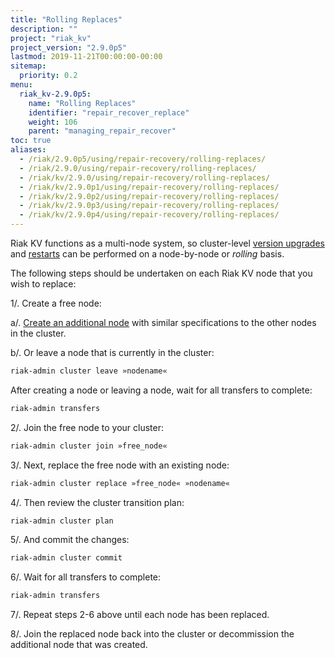 ```yaml
---
title: "Rolling Replaces"
description: ""
project: "riak_kv"
project_version: "2.9.0p5"
lastmod: 2019-11-21T00:00:00-00:00
sitemap:
  priority: 0.2
menu:
  riak_kv-2.9.0p5:
    name: "Rolling Replaces"
    identifier: "repair_recover_replace"
    weight: 106
    parent: "managing_repair_recover"
toc: true
aliases:
  - /riak/2.9.0p5/using/repair-recovery/rolling-replaces/
  - /riak/2.9.0/using/repair-recovery/rolling-replaces/
  - /riak/kv/2.9.0/using/repair-recovery/rolling-replaces/
  - /riak/kv/2.9.0p1/using/repair-recovery/rolling-replaces/
  - /riak/kv/2.9.0p2/using/repair-recovery/rolling-replaces/
  - /riak/kv/2.9.0p3/using/repair-recovery/rolling-replaces/
  - /riak/kv/2.9.0p4/using/repair-recovery/rolling-replaces/
---
```


[upgrade]: {{<baseurl>}}riak/kv/2.9.0p5/setup/upgrading/cluster/
[rolling restarts]: {{<baseurl>}}riak/kv/2.9.0p5/using/repair-recovery/rolling-restart/
[add node]: {{<baseurl>}}riak/kv/2.9.0p5/using/cluster-operations/adding-removing-nodes

Riak KV functions as a multi-node system, so cluster-level [version upgrades][upgrade] and [restarts][rolling restarts] can be performed on a node-by-node or *rolling* basis.

The following steps should be undertaken on each Riak KV node that you wish to replace:

1/. Create a free node:

  a/. [Create an additional node][add node] with similar specifications to the other nodes in the cluster.

  b/. Or leave a node that is currently in the cluster:

  ```bash
  riak-admin cluster leave »nodename«
  ```

  After creating a node or leaving a node, wait for all transfers to complete:

  ```bash
  riak-admin transfers
  ```

2/. Join the free node to your cluster:

```bash
riak-admin cluster join »free_node«
```

3/. Next, replace the free node with an existing node:

```bash
riak-admin cluster replace »free_node« »nodename«
```

4/. Then review the cluster transition plan:

```bash
riak-admin cluster plan
```

5/. And commit the changes:

```bash
riak-admin cluster commit
```

6/. Wait for all transfers to complete:

```bash
riak-admin transfers
```

7/. Repeat steps 2-6 above until each node has been replaced.

8/. Join the replaced node back into the cluster or decommission the additional node that was created.
